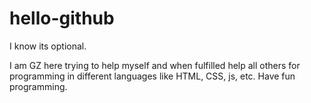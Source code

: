 # hello-github
I know its optional.

I am GZ here trying to help myself and when fulfilled help all others for programming in different languages like HTML, CSS, js, etc.
Have fun programming.
